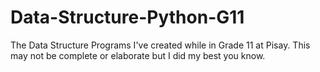 # Data-Structure-Python-G11
The Data Structure Programs I've created while in Grade 11 at Pisay. This may not be complete or elaborate but I did my best you know.
